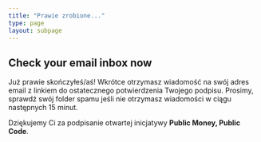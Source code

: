 ```yaml
---
title: "Prawie zrobione..."
type: page
layout: subpage
---
```


## Check your email inbox now

Już prawie skończyłeś/aś! Wkrótce otrzymasz wiadomość na swój adres email z linkiem do ostatecznego potwierdzenia Twojego podpisu. Prosimy, sprawdź swój folder spamu jeśli nie otrzymasz wiadomości w ciągu następnych 15 minut. 

Dziękujemy Ci za podpisanie otwartej inicjatywy **Public Money, Public Code**.
